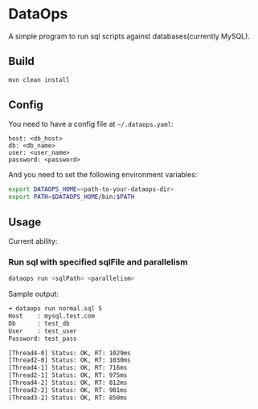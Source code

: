 # DataOps

A simple program to run sql scripts against databases(currently MySQL).

## Build

```bash
mvn clean install
```

## Config

You need to have a config file at `~/.dataops.yaml`:

```
host: <db_host>
db: <db_name>
user: <user_name>
password: <password>
```

And you need to set the following environment variables:

```bash
export DATAOPS_HOME=<path-to-your-dataops-dir>
export PATH=$DATAOPS_HOME/bin:$PATH
```

## Usage

Current ability:

### Run sql with specified sqlFile and parallelism

```bash
dataops run <sqlPath> <parallelism>
```

Sample output:

```bash
➜ dataops run normal.sql 5
Host    : mysql.test.com
Db      : test_db
User    : test_user
Password: test_pass

[Thread4-0] Status: OK, RT: 1029ms
[Thread2-0] Status: OK, RT: 1030ms
[Thread4-1] Status: OK, RT: 716ms
[Thread2-1] Status: OK, RT: 975ms
[Thread4-2] Status: OK, RT: 812ms
[Thread2-2] Status: OK, RT: 901ms
[Thread3-2] Status: OK, RT: 850ms
```